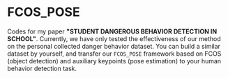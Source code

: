 # FCOS_POSE

Codes for my paper **"STUDENT DANGEROUS BEHAVIOR DETECTION IN SCHOOL"**. Currently, we have only tested the effectiveness of our method on the personal collected danger behavior dataset. You can build a similar dataset by yourself, and transfer our `FCOS_POSE` framework based on FCOS (object detection) and auxiliary keypoints (pose estimation) to your human behavior detection task.
